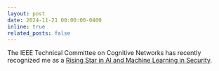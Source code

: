 ```yaml
---
layout: post
date: 2024-11-21 00:00:00-0400
inline: true
related_posts: false
---
```


The IEEE Technical Committee on Cognitive Networks has recently recognized me as a [Rising Star in AI and Machine Learning in Security](https://sites.google.com/view/ieee-comsoc-tccn-sig-aiml-sec/rising-star-symposium?authuser=0).